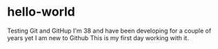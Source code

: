 # hello-world
Testing Git and GitHup
I'm 38 and have been developing for a couple of years yet I am new to Github
This is my first day working with it.

